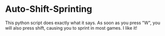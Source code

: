 # Auto-Shift-Sprinting

This python script does exactly what it says. As soon as you press "W", you will also press shift, causing you to sprint in most games. I like it!
